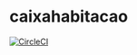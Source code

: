 # caixahabitacao

[![CircleCI](https://circleci.com/gh/theoziran/caixahabitacao.svg?style=svg)](https://circleci.com/gh/theoziran/caixahabitacao)
